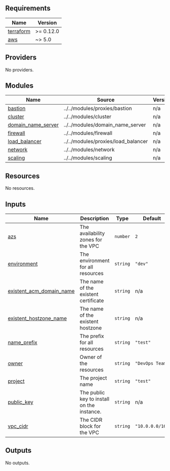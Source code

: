 <!-- BEGINNING OF PRE-COMMIT-TERRAFORM DOCS HOOK -->
## Requirements

| Name | Version |
|------|---------|
| <a name="requirement_terraform"></a> [terraform](#requirement\_terraform) | >= 0.12.0 |
| <a name="requirement_aws"></a> [aws](#requirement\_aws) | ~> 5.0 |

## Providers

No providers.

## Modules

| Name | Source | Version |
|------|--------|---------|
| <a name="module_bastion"></a> [bastion](#module\_bastion) | ../../modules/proxies/bastion | n/a |
| <a name="module_cluster"></a> [cluster](#module\_cluster) | ../../modules/cluster | n/a |
| <a name="module_domain_name_server"></a> [domain\_name\_server](#module\_domain\_name\_server) | ../../modules/domain_name_server | n/a |
| <a name="module_firewall"></a> [firewall](#module\_firewall) | ../../modules/firewall | n/a |
| <a name="module_load_balancer"></a> [load\_balancer](#module\_load\_balancer) | ../../modules/proxies/load_balancer | n/a |
| <a name="module_network"></a> [network](#module\_network) | ../../modules/network | n/a |
| <a name="module_scaling"></a> [scaling](#module\_scaling) | ../../modules/scaling | n/a |

## Resources

No resources.

## Inputs

| Name | Description | Type | Default | Required |
|------|-------------|------|---------|:--------:|
| <a name="input_azs"></a> [azs](#input\_azs) | The availability zones for the VPC | `number` | `2` | no |
| <a name="input_environment"></a> [environment](#input\_environment) | The environment for all resources | `string` | `"dev"` | no |
| <a name="input_existent_acm_domain_name"></a> [existent\_acm\_domain\_name](#input\_existent\_acm\_domain\_name) | The name of the existent certificate | `string` | n/a | yes |
| <a name="input_existent_hostzone_name"></a> [existent\_hostzone\_name](#input\_existent\_hostzone\_name) | The name of the existent hostzone | `string` | n/a | yes |
| <a name="input_name_prefix"></a> [name\_prefix](#input\_name\_prefix) | The prefix for all resources | `string` | `"test"` | no |
| <a name="input_owner"></a> [owner](#input\_owner) | Owner of the resources | `string` | `"DevOps Team"` | no |
| <a name="input_project"></a> [project](#input\_project) | The project name | `string` | `"test"` | no |
| <a name="input_public_key"></a> [public\_key](#input\_public\_key) | The public key to install on the instance. | `string` | n/a | yes |
| <a name="input_vpc_cidr"></a> [vpc\_cidr](#input\_vpc\_cidr) | The CIDR block for the VPC | `string` | `"10.0.0.0/16"` | no |

## Outputs

No outputs.
<!-- END OF PRE-COMMIT-TERRAFORM DOCS HOOK -->
